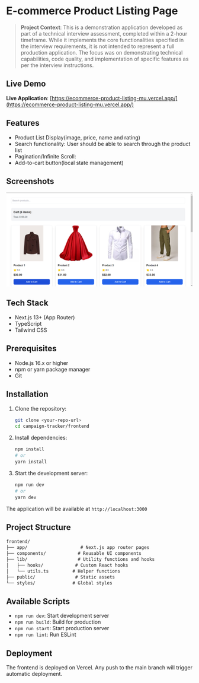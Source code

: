 # E-commerce Product Listing Page

> **Project Context**: This is a demonstration application developed as part of a technical interview assessment, completed within a 2-hour timeframe. While it implements the core functionalities specified in the interview requirements, it is not intended to represent a full production application. The focus was on demonstrating technical capabilities, code quality, and implementation of specific features as per the interview instructions.

## Live Demo

**Live Application**: [https://ecommerce-product-listing-mu.vercel.app/](https://ecommerce-product-listing-mu.vercel.app/)

## Features

- Product List Display(image, price, name and rating)
- Search functionality: User should be able to search through the  product list
- Pagination/Infinite Scroll:  
- Add-to-cart button(local state management)

## Screenshots
![alt text](image.png)
## Tech Stack

- Next.js 13+ (App Router)
- TypeScript
- Tailwind CSS

## Prerequisites

- Node.js 16.x or higher
- npm or yarn package manager
- Git

## Installation

1. Clone the repository:
   ```bash
   git clone <your-repo-url>
   cd campaign-tracker/frontend
   ```

2. Install dependencies:
   ```bash
   npm install
   # or
   yarn install
   ```

3. Start the development server:
   ```bash
   npm run dev
   # or
   yarn dev
   ```

The application will be available at `http://localhost:3000`

## Project Structure

```
frontend/
├── app/                    # Next.js app router pages
├── components/            # Reusable UI components
├── lib/                   # Utility functions and hooks
│   ├── hooks/            # Custom React hooks
│   └── utils.ts         # Helper functions
├── public/               # Static assets
└── styles/              # Global styles
```

## Available Scripts

- `npm run dev`: Start development server
- `npm run build`: Build for production
- `npm run start`: Start production server
- `npm run lint`: Run ESLint

## Deployment

The frontend is deployed on Vercel. Any push to the main branch will trigger automatic deployment.